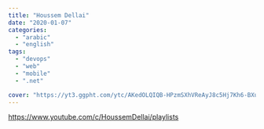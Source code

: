 ```yaml
---
title: "Houssem Dellai"
date: "2020-01-07"
categories:
  - "arabic"
  - "english"
tags:
  - "devops"
  - "web"
  - "mobile"
  - ".net"

cover: "https://yt3.ggpht.com/ytc/AKedOLQIQB-HPzmSXhVReAyJ8c5Hj7Kh6-BXuLtErPlSgw=s88-c-k-c0x00ffffff-no-rj"
---
```


https://www.youtube.com/c/HoussemDellai/playlists
